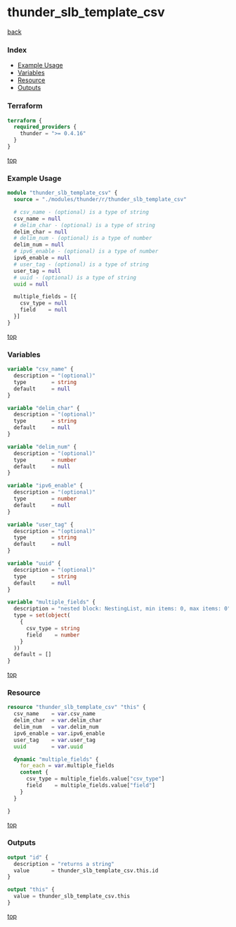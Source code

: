 # thunder_slb_template_csv

[back](../thunder.md)

### Index

- [Example Usage](#example-usage)
- [Variables](#variables)
- [Resource](#resource)
- [Outputs](#outputs)

### Terraform

```terraform
terraform {
  required_providers {
    thunder = ">= 0.4.16"
  }
}
```

[top](#index)

### Example Usage

```terraform
module "thunder_slb_template_csv" {
  source = "./modules/thunder/r/thunder_slb_template_csv"

  # csv_name - (optional) is a type of string
  csv_name = null
  # delim_char - (optional) is a type of string
  delim_char = null
  # delim_num - (optional) is a type of number
  delim_num = null
  # ipv6_enable - (optional) is a type of number
  ipv6_enable = null
  # user_tag - (optional) is a type of string
  user_tag = null
  # uuid - (optional) is a type of string
  uuid = null

  multiple_fields = [{
    csv_type = null
    field    = null
  }]
}
```

[top](#index)

### Variables

```terraform
variable "csv_name" {
  description = "(optional)"
  type        = string
  default     = null
}

variable "delim_char" {
  description = "(optional)"
  type        = string
  default     = null
}

variable "delim_num" {
  description = "(optional)"
  type        = number
  default     = null
}

variable "ipv6_enable" {
  description = "(optional)"
  type        = number
  default     = null
}

variable "user_tag" {
  description = "(optional)"
  type        = string
  default     = null
}

variable "uuid" {
  description = "(optional)"
  type        = string
  default     = null
}

variable "multiple_fields" {
  description = "nested block: NestingList, min items: 0, max items: 0"
  type = set(object(
    {
      csv_type = string
      field    = number
    }
  ))
  default = []
}
```

[top](#index)

### Resource

```terraform
resource "thunder_slb_template_csv" "this" {
  csv_name    = var.csv_name
  delim_char  = var.delim_char
  delim_num   = var.delim_num
  ipv6_enable = var.ipv6_enable
  user_tag    = var.user_tag
  uuid        = var.uuid

  dynamic "multiple_fields" {
    for_each = var.multiple_fields
    content {
      csv_type = multiple_fields.value["csv_type"]
      field    = multiple_fields.value["field"]
    }
  }

}
```

[top](#index)

### Outputs

```terraform
output "id" {
  description = "returns a string"
  value       = thunder_slb_template_csv.this.id
}

output "this" {
  value = thunder_slb_template_csv.this
}
```

[top](#index)